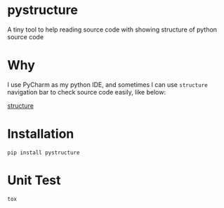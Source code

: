 # pystructure
A tiny tool to help reading source code with showing structure of python source code

# Why

I use PyCharm as my python IDE, and sometimes I can use `structure` navigation bar to check source code easily, like
below:

[structure]()

# Installation

`pip install pystructure`

# Unit Test

`tox`
